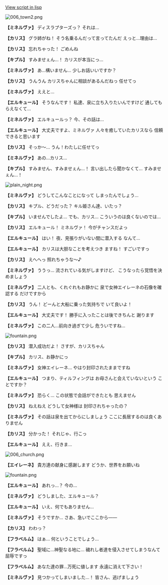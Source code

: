 [View script in lisp](../scripts/210121040.txt)

![006_town2.png](../images/backgrounds/006_town2.png)

**【ミネルヴァ】**
ディスラプターズっ？
それは…

**【カリス】**
グラ姉がね！
そう名乗るんだって言ってたんだ
えっと…理由は…

**【カリス】**
忘れちゃった！
ごめんね

**【キプル】**
すみませぇん…！
カリスが本当にっ…

**【ミネルヴァ】**
あ…構いません…
少しお話いいですか？

**【カリス】**
うんうん
カリスちゃんに相談があるんだねっ
任せてっ

**【ミネルヴァ】**
ええと…

**【エルキュール】**
そうなんです！
私達、泉に立ち入りたいんですけど
通してもらえなくて…

**【ミネルヴァ】**
エルキュールっ？
今、その話は…

**【エルキュール】**
大丈夫ですよ、ミネルヴァ
人々を癒していたカリスなら
信頼できると思います

**【カリス】**
そっか～…
うん！わたしに任せてっ

**【ミネルヴァ】**
あの…カリス…

**【キプル】**
すみません、すみませぇん…！
言い出したら聞かなくて…
すみませぇん…！

![plain_night.png](../images/backgrounds/plain_night.png)

**【ミネルヴァ】**
どうしてこんなことになって
しまったんでしょう…

**【カリス】**
キプル、どうだった？
キル姫さん達、いたっ？

**【キプル】**
いませんでしたよ…
でも、カリス…
こういうのは良くないのでは…

**【カリス】**
エルキュール！
ミネルヴァ！
今がチャンスだよっ

**【エルキュール】**
はい！
夜、見張りがいない間に潜入する
なんて…

**【エルキュール】**
カリスは大胆なことを考えつき
ますね！
すごいですっ

**【カリス】**
えへへっ
照れちゃうな～♪

**【ミネルヴァ】**
ううっ…
流されている気がしますけど、
こうなったら覚悟を決めましょう

**【ミネルヴァ】**
二人とも、くれぐれもお静かに
泉で女神エイレーネの石像を確認する
だけですから

**【カリス】**
うん！
どーんと大船に乗った気持ちで
いて良いよ！

**【エルキュール】**
大丈夫です！
勝手に入ったことは後できちんと
謝ります

**【ミネルヴァ】**
この二人…前向き過ぎて少し
危ういですね…

![fountain.png](../images/backgrounds/fountain.png)

**【カリス】**
潜入成功だよ！
さすが、カリスちゃん

**【キプル】**
カリス、お静かにっ

**【ミネルヴァ】**
女神エイレーネ…
やはり封印されたままですね

**【エルキュール】**
つまり、ティルフィングは
お母さんと会えていないという
ことですか？

**【ミネルヴァ】**
恐らく…
この状態で会話ができたとも
思えません

**【カリス】**
ねえねえ
どうして女神様は
封印されちゃったの？

**【ミネルヴァ】**
その話は泉を出てからにしましょう
ここに長居するのは良くありません

**【カリス】**
分かった！
それじゃ、行こっ

**【エルキュール】**
ええ、行きま…

![006_church.png](../images/backgrounds/006_church.png)

**【エイレーネ】**
貴方達の献身に感謝します
どうか、世界をお願いね

![fountain.png](../images/backgrounds/fountain.png)

**【エルキュール】**
あれっ…？
今の…

**【ミネルヴァ】**
どうしました、エルキュール？

**【エルキュール】**
いえ、何でもありません…

**【ミネルヴァ】**
そうですか…
さあ、急いでここから――

**【カリス】**
わわっ？

**【フラベルム】**
はぁ…
何ということでしょう…

**【フラベルム】**
聖域に…神聖なる地に…
穢れし者達を侵入させてしまうなんて
屈辱ですっ

**【フラベルム】**
あなた達の罪…万死に値します
永遠に消えて下さい！

**【ミネルヴァ】**
見つかってしまいました…！
皆さん、逃げましょう